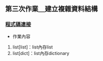 ## 第三次作業＿建立複雜資料結構

### [程式碼連接](./_complex.ipynb)

- 作業內容
1. list[list]：list內存list
2. list[dict]：list內存dictionary